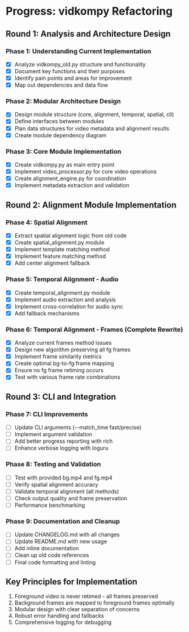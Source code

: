 # Progress: vidkompy Refactoring

## Round 1: Analysis and Architecture Design

### Phase 1: Understanding Current Implementation

- [x] Analyze vidkompy_old.py structure and functionality
- [x] Document key functions and their purposes
- [x] Identify pain points and areas for improvement
- [x] Map out dependencies and data flow

### Phase 2: Modular Architecture Design

- [x] Design module structure (core, alignment, temporal, spatial, cli)
- [x] Define interfaces between modules
- [x] Plan data structures for video metadata and alignment results
- [x] Create module dependency diagram

### Phase 3: Core Module Implementation

- [x] Create vidkompy.py as main entry point
- [x] Implement video_processor.py for core video operations
- [x] Create alignment_engine.py for coordination
- [x] Implement metadata extraction and validation

## Round 2: Alignment Module Implementation

### Phase 4: Spatial Alignment

- [x] Extract spatial alignment logic from old code
- [x] Create spatial_alignment.py module
- [x] Implement template matching method
- [x] Implement feature matching method
- [x] Add center alignment fallback

### Phase 5: Temporal Alignment - Audio

- [x] Create temporal_alignment.py module
- [x] Implement audio extraction and analysis
- [x] Implement cross-correlation for audio sync
- [x] Add fallback mechanisms

### Phase 6: Temporal Alignment - Frames (Complete Rewrite)

- [x] Analyze current frames method issues
- [x] Design new algorithm preserving all fg frames
- [x] Implement frame similarity metrics
- [x] Create optimal bg-to-fg frame mapping
- [x] Ensure no fg frame retiming occurs
- [x] Test with various frame rate combinations

## Round 3: CLI and Integration

### Phase 7: CLI Improvements

- [ ] Update CLI arguments (--match_time fast/precise)
- [ ] Implement argument validation
- [ ] Add better progress reporting with rich
- [ ] Enhance verbose logging with loguru

### Phase 8: Testing and Validation

- [ ] Test with provided bg.mp4 and fg.mp4
- [ ] Verify spatial alignment accuracy
- [ ] Validate temporal alignment (all methods)
- [ ] Check output quality and frame preservation
- [ ] Performance benchmarking

### Phase 9: Documentation and Cleanup

- [ ] Update CHANGELOG.md with all changes
- [ ] Update README.md with new usage
- [ ] Add inline documentation
- [ ] Clean up old code references
- [ ] Final code formatting and linting

## Key Principles for Implementation

1. Foreground video is never retimed - all frames preserved
2. Background frames are mapped to foreground frames optimally
3. Modular design with clear separation of concerns
4. Robust error handling and fallbacks
5. Comprehensive logging for debugging
